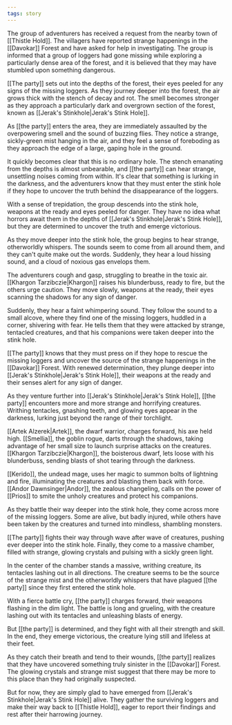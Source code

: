 ```yaml
---
tags: story
---
```


The group of adventurers has received a request from the nearby town of [[Thistle Hold]]. The villagers have reported strange happenings in the [[Davokar]] Forest and have asked for help in investigating. The group is informed that a group of loggers had gone missing while exploring a particularly dense area of the forest, and it is believed that they may have stumbled upon something dangerous.

[[The party]] sets out into the depths of the forest, their eyes peeled for any signs of the missing loggers. As they journey deeper into the forest, the air grows thick with the stench of decay and rot. The smell becomes stronger as they approach a particularly dark and overgrown section of the forest, known as [[Jerak's Stinkhole|Jerak's Stink Hole]].

As [[the party]] enters the area, they are immediately assaulted by the overpowering smell and the sound of buzzing flies. They notice a strange, sickly-green mist hanging in the air, and they feel a sense of foreboding as they approach the edge of a large, gaping hole in the ground.

It quickly becomes clear that this is no ordinary hole. The stench emanating from the depths is almost unbearable, and [[the party]] can hear strange, unsettling noises coming from within. It's clear that something is lurking in the darkness, and the adventurers know that they must enter the stink hole if they hope to uncover the truth behind the disappearance of the loggers.

With a sense of trepidation, the group descends into the stink hole, weapons at the ready and eyes peeled for danger. They have no idea what horrors await them in the depths of [[Jerak's Stinkhole|Jerak's Stink Hole]], but they are determined to uncover the truth and emerge victorious.

As they move deeper into the stink hole, the group begins to hear strange, otherworldly whispers. The sounds seem to come from all around them, and they can't quite make out the words. Suddenly, they hear a loud hissing sound, and a cloud of noxious gas envelops them.

The adventurers cough and gasp, struggling to breathe in the toxic air. [[Khargon Tarzibczie|Khargon]] raises his blunderbuss, ready to fire, but the others urge caution. They move slowly, weapons at the ready, their eyes scanning the shadows for any sign of danger.

Suddenly, they hear a faint whimpering sound. They follow the sound to a small alcove, where they find one of the missing loggers, huddled in a corner, shivering with fear. He tells them that they were attacked by strange, tentacled creatures, and that his companions were taken deeper into the stink hole.

[[The party]] knows that they must press on if they hope to rescue the missing loggers and uncover the source of the strange happenings in the [[Davokar]] Forest. With renewed determination, they plunge deeper into [[Jerak's Stinkhole|Jerak's Stink Hole]], their weapons at the ready and their senses alert for any sign of danger.

As they venture further into [[Jerak's Stinkhole|Jerak's Stink Hole]], [[the party]] encounters more and more strange and horrifying creatures. Writhing tentacles, gnashing teeth, and glowing eyes appear in the darkness, lurking just beyond the range of their torchlight.

[[Artek Alzerek|Artek]], the dwarf warrior, charges forward, his axe held high. [[Smellia]], the goblin rogue, darts through the shadows, taking advantage of her small size to launch surprise attacks on the creatures. [[Khargon Tarzibczie|Khargon]], the boisterous dwarf, lets loose with his blunderbuss, sending blasts of shot tearing through the darkness.

[[Kerido]], the undead mage, uses her magic to summon bolts of lightning and fire, illuminating the creatures and blasting them back with force. [[Andor Dawnsinger|Andor]], the zealous changeling, calls on the power of [[Prios]] to smite the unholy creatures and protect his companions.

As they battle their way deeper into the stink hole, they come across more of the missing loggers. Some are alive, but badly injured, while others have been taken by the creatures and turned into mindless, shambling monsters.

[[The party]] fights their way through wave after wave of creatures, pushing ever deeper into the stink hole. Finally, they come to a massive chamber, filled with strange, glowing crystals and pulsing with a sickly green light.

In the center of the chamber stands a massive, writhing creature, its tentacles lashing out in all directions. The creature seems to be the source of the strange mist and the otherworldly whispers that have plagued [[the party]] since they first entered the stink hole.

With a fierce battle cry, [[the party]] charges forward, their weapons flashing in the dim light. The battle is long and grueling, with the creature lashing out with its tentacles and unleashing blasts of energy.

But [[the party]] is determined, and they fight with all their strength and skill. In the end, they emerge victorious, the creature lying still and lifeless at their feet.

As they catch their breath and tend to their wounds, [[the party]] realizes that they have uncovered something truly sinister in the [[Davokar]] Forest. The glowing crystals and strange mist suggest that there may be more to this place than they had originally suspected.

But for now, they are simply glad to have emerged from [[Jerak's Stinkhole|Jerak's Stink Hole]] alive. They gather the surviving loggers and make their way back to [[Thistle Hold]], eager to report their findings and rest after their harrowing journey.